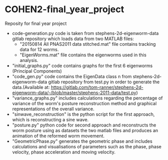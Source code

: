 # COHEN2-final_year_project
Reposity for final year project

- code-generation.py code is taken from stephens-2d-eigenworm-data gitlab repository which loads data from two MATLAB files:
  - "20150814 All PNAS2011 data stitched.mat" file contains tracking data for 12 worms.
  - "EigenWorms.mat" file contains the eigenworms used in this analysis.
- "initial_graphs.py" code contains graphs for the first 6 eigenworms (Principal Components)
- "code_gen.py" code contains the EigenData class n from stephens-2d-eigenworm-data gitlab repository from test.py in order to generate the data.(Available at: https://gitlab.com/tom-ranner/stephens-2d-eigenworm-data/-/blob/master/stephens-2011-data/test.py)
- "variance_graphs.py" includes calculations regarding the percentage of variance of the worm's posture reconstruction method and graphical representations of the overall variance.
- "sinwave_reconstruction" is the python script for the first approach, which is reconstructing a sine wave.
- "posture.py" python code for second approach and reconstructs the worm posture using as datasets the two matlab files and produces an animation of the reformed worm movement.
- "GeometricPhase.py" generates the geometric phase and includes calculations and visualisations of parameters such as the phase, phase velocity, phase acceleration and moving velocity.
